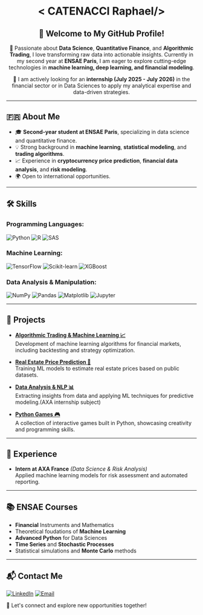 <div align="center">

#  < CATENACCI Raphael/>

## 👋 Welcome to My GitHub Profile!

🚀 Passionate about **Data Science**, **Quantitative Finance**, and **Algorithmic Trading**, I love transforming raw data into actionable insights. Currently in my second year at **ENSAE Paris**, I am eager to explore cutting-edge technologies in **machine learning, deep learning, and financial modeling**.

🔎 I am actively looking for an **internship (July 2025 - July 2026)** in the financial sector or in Data Sciences to apply my analytical expertise and data-driven strategies.

</div>

---

## 🇫🇷 About Me

- 🎓 **Second-year student at ENSAE Paris**, specializing in data science and quantitative finance.
- 💡 Strong background in **machine learning**, **statistical modeling**, and **trading algorithms**.
- 📈 Experience in **cryptocurrency price prediction**, **financial data analysis**, and **risk modeling**.
- 🌍 Open to international opportunities.

---

## 🛠️ Skills

### Programming Languages:
<div>
  <img src="https://img.shields.io/badge/Python-3776AB?style=for-the-badge&logo=python&logoColor=white" alt="Python">
  <img src="https://img.shields.io/badge/R-276DC3?style=for-the-badge&logo=r&logoColor=white" alt="R">
  <img src="https://img.shields.io/badge/SAS-00599C?style=for-the-badge&logo=sas&logoColor=white" alt="SAS">
</div>

### Machine Learning:
<div>
  <img src="https://img.shields.io/badge/TensorFlow-FF6F00?style=for-the-badge&logo=tensorflow&logoColor=white" alt="TensorFlow">
  <img src="https://img.shields.io/badge/Scikit--learn-F7931E?style=for-the-badge&logo=scikit-learn&logoColor=white" alt="Scikit-learn">
  <img src="https://img.shields.io/badge/XGBoost-AA4A44?style=for-the-badge&logo=xgboost&logoColor=white" alt="XGBoost">
</div>

### Data Analysis & Manipulation:
<div>
  <img src="https://img.shields.io/badge/NumPy-013243?style=for-the-badge&logo=numpy&logoColor=white" alt="NumPy">
  <img src="https://img.shields.io/badge/Pandas-150458?style=for-the-badge&logo=pandas&logoColor=white" alt="Pandas">
  <img src="https://img.shields.io/badge/Matplotlib-11557C?style=for-the-badge&logo=matplotlib&logoColor=white" alt="Matplotlib">
  <img src="https://img.shields.io/badge/Jupyter-F37626?style=for-the-badge&logo=jupyter&logoColor=white" alt="Jupyter">
</div>

---

## 📂 Projects

- **[Algorithmic Trading & Machine Learning 📈](#)**  
  Development of machine learning algorithms for financial markets, including backtesting and strategy optimization.

- **[Real Estate Price Prediction 🏡](#)**  
  Training ML models to estimate real estate prices based on public datasets.

- **[Data Analysis & NLP 📊](#)**  
  Extracting insights from data and applying ML techniques for predictive modeling.(AXA internship subject)

- **[Python Games 🎮](#)**  
  A collection of interactive games built in Python, showcasing creativity and programming skills.

---

## 📜 Experience

- **Intern at AXA France** *(Data Science & Risk Analysis)*  
  Applied machine learning models for risk assessment and automated reporting.

---

## 📚 ENSAE Courses
- **Financial** Instruments and Mathematics
- Theoretical foudations of **Machine Learning**
- **Advanced Python** for Data Sciences
- **Time Series** and **Stochastic Processes**
- Statistical simulations and **Monte Carlo** methods
---

## 📬 Contact Me

[![LinkedIn](https://img.shields.io/badge/LinkedIn-0077B5?style=for-the-badge&logo=linkedin&logoColor=white)](https://www.linkedin.com/in/raphael-catenacci-0a7024293/)
[![Email](https://img.shields.io/badge/Gmail-D14836?style=for-the-badge&logo=gmail&logoColor=white)](mailto:raph49c@gmail.com)

🤝 Let's connect and explore new opportunities together!



</div>
